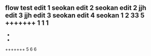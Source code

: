 flow test
edit 1 seokan
edit 2 seokan
edit 2 jjh
edit 3 jjh
edit 3 seokan
edit 4 seokan
1
2
33
5
+++++++
1
1
1
-
-
-
+++++++
5
6
6
